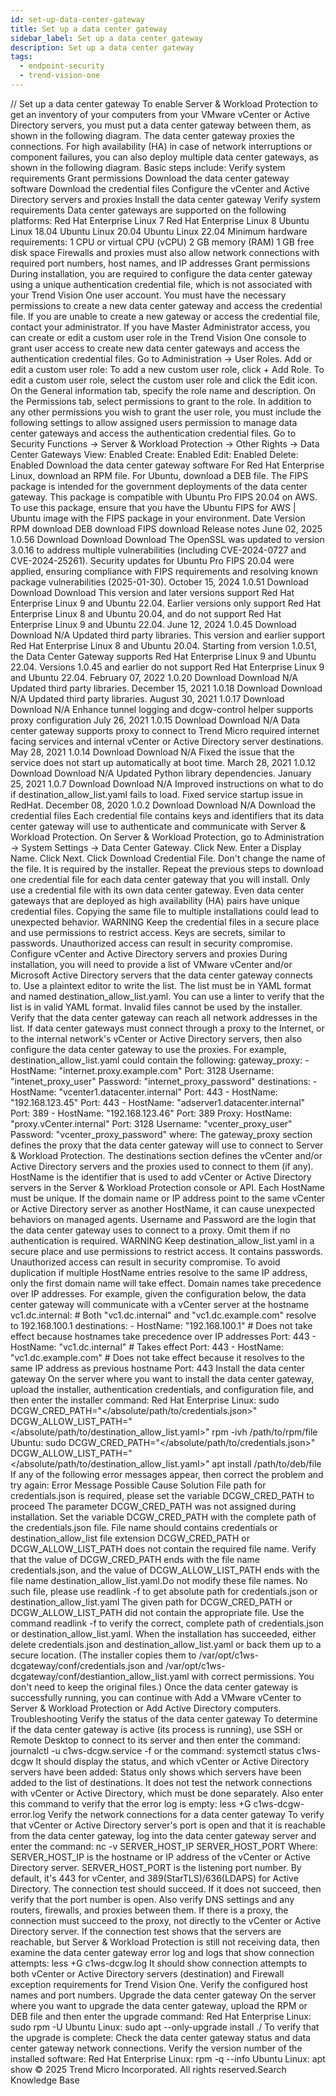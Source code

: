 ```yaml
---
id: set-up-data-center-gateway
title: Set up a data center gateway
sidebar_label: Set up a data center gateway
description: Set up a data center gateway
tags:
  - endpoint-security
  - trend-vision-one
---
```


/*<![CDATA[*/ $('#title').html($('meta[name=map-description]').attr('content')); /*]]>*/ Set up a data center gateway To enable Server & Workload Protection to get an inventory of your computers from your VMware vCenter or Active Directory servers, you must put a data center gateway between them, as shown in the following diagram. The data center gateway proxies the connections. For high availability (HA) in case of network interruptions or component failures, you can also deploy multiple data center gateways, as shown in the following diagram. Basic steps include: Verify system requirements Grant permissions Download the data center gateway software Download the credential files Configure the vCenter and Active Directory servers and proxies Install the data center gateway Verify system requirements Data center gateways are supported on the following platforms: Red Hat Enterprise Linux 7 Red Hat Enterprise Linux 8 Ubuntu Linux 18.04 Ubuntu Linux 20.04 Ubuntu Linux 22.04 Minimum hardware requirements: 1 CPU or virtual CPU (vCPU) 2 GB memory (RAM) 1 GB free disk space Firewalls and proxies must also allow network connections with required port numbers, host names, and IP addresses Grant permissions During installation, you are required to configure the data center gateway using a unique authentication credential file, which is not associated with your Trend Vision One user account. You must have the necessary permissions to create a new data center gateway and access the credential file. If you are unable to create a new gateway or access the credential file, contact your administrator. If you have Master Administrator access, you can create or edit a custom user role in the Trend Vision One console to grant user access to create new data center gateways and access the authentication credential files. Go to Administration → User Roles. Add or edit a custom user role: To add a new custom user role, click + Add Role. To edit a custom user role, select the custom user role and click the Edit icon. On the General information tab, specify the role name and description. On the Permissions tab, select permissions to grant to the role. In addition to any other permissions you wish to grant the user role, you must include the following settings to allow assigned users permission to manage data center gateways and access the authentication credential files. Go to Security Functions → Server & Workload Protection → Other Rights → Data Center Gateways View: Enabled Create: Enabled Edit: Enabled Delete: Enabled Download the data center gateway software For Red Hat Enterprise Linux, download an RPM file. For Ubuntu, download a DEB file. The FIPS package is intended for the government deployments of the data center gateway. This package is compatible with Ubuntu Pro FIPS 20.04 on AWS. To use this package, ensure that you have the Ubuntu FIPS for AWS | Ubuntu image with the FIPS package in your environment. Date Version RPM download DEB download FIPS download Release notes June 02, 2025 1.0.56 Download Download Download The OpenSSL was updated to version 3.0.16 to address multiple vulnerabilities (including CVE-2024-0727 and CVE-2024-25261). Security updates for Ubuntu Pro FIPS 20.04 were applied, ensuring compliance with FIPS requirements and resolving known package vulnerabilities (2025-01-30). October 15, 2024 1.0.51 Download Download Download This version and later versions support Red Hat Enterprise Linux 9 and Ubuntu 22.04. Earlier versions only support Red Hat Enterprise Linux 8 and Ubuntu 20.04, and do not support Red Hat Enterprise Linux 9 and Ubuntu 22.04. June 12, 2024 1.0.45 Download Download N/A Updated third party libraries. This version and earlier support Red Hat Enterprise Linux 8 and Ubuntu 20.04. Starting from version 1.0.51, the Data Center Gateway supports Red Hat Enterprise Linux 9 and Ubuntu 22.04. Versions 1.0.45 and earlier do not support Red Hat Enterprise Linux 9 and Ubuntu 22.04. February 07, 2022 1.0.20 Download Download N/A Updated third party libraries. December 15, 2021 1.0.18 Download Download N/A Updated third party libraries. August 30, 2021 1.0.17 Download Download N/A Enhance tunnel logging and dcgw-control helper supports proxy configuration July 26, 2021 1.0.15 Download Download N/A Data center gateway supports proxy to connect to Trend Micro required internet facing services and internal vCenter or Active Directory server destinations. May 28, 2021 1.0.14 Download Download N/A Fixed the issue that the service does not start up automatically at boot time. March 28, 2021 1.0.12 Download Download N/A Updated Python library dependencies. January 25, 2021 1.0.7 Download Download N/A Improved instructions on what to do if destination_allow_list.yaml fails to load. Fixed service startup issue in RedHat. December 08, 2020 1.0.2 Download Download N/A Download the credential files Each credential file contains keys and identifiers that its data center gateway will use to authenticate and communicate with Server & Workload Protection. On Server & Workload Protection, go to Administration → System Settings → Data Center Gateway. Click New. Enter a Display Name. Click Next. Click Download Credential File. Don't change the name of the file. It is required by the installer. Repeat the previous steps to download one credential file for each data center gateway that you will install. Only use a credential file with its own data center gateway. Even data center gateways that are deployed as high availability (HA) pairs have unique credential files. Copying the same file to multiple installations could lead to unexpected behavior. WARNING Keep the credential files in a secure place and use permissions to restrict access. Keys are secrets, similar to passwords. Unauthorized access can result in security compromise. Configure vCenter and Active Directory servers and proxies During installation, you will need to provide a list of VMware vCenter and/or Microsoft Active Directory servers that the data center gateway connects to. Use a plaintext editor to write the list. The list must be in YAML format and named destination_allow_list.yaml. You can use a linter to verify that the list is in valid YAML format. Invalid files cannot be used by the installer. Verify that the data center gateway can reach all network addresses in the list. If data center gateways must connect through a proxy to the Internet, or to the internal network's vCenter or Active Directory servers, then also configure the data center gateway to use the proxies. For example, destination_allow_list.yaml could contain the following: gateway_proxy: - HostName: "internet.proxy.example.com" Port: 3128 Username: "intenet_proxy_user" Password: "internet_proxy_password" destinations: - HostName: "vcenter1.datacenter.internal" Port: 443 - HostName: "192.168.123.45" Port: 443 - HostName: "adserver1.datacenter.internal" Port: 389 - HostName: "192.168.123.46" Port: 389 Proxy: HostName: "proxy.vCenter.internal" Port: 3128 Username: "vcenter_proxy_user" Password: "vcenter_proxy_password" where: The gateway_proxy section defines the proxy that the data center gateway will use to connect to Server & Workload Protection. The destinations section defines the vCenter and/or Active Directory servers and the proxies used to connect to them (if any). HostName is the identifier that is used to add vCenter or Active Directory servers in the Server & Workload Protection console or API. Each HostName must be unique. If the domain name or IP address point to the same vCenter or Active Directory server as another HostName, it can cause unexpected behaviors on managed agents. Username and Password are the login that the data center gateway uses to connect to a proxy. Omit them if no authentication is required. WARNING Keep destination_allow_list.yaml in a secure place and use permissions to restrict access. It contains passwords. Unauthorized access can result in security compromise. To avoid duplication if multiple HostName entries resolve to the same IP address, only the first domain name will take effect. Domain names take precedence over IP addresses. For example, given the configuration below, the data center gateway will communicate with a vCenter server at the hostname vc1.dc.internal: # Both "vc1.dc.internal" and "vc1.dc.example.com" resolve to 192.168.100.1 destinations: - HostName: "192.168.100.1" # Does not take effect because hostnames take precedence over IP addresses Port: 443 - HostName: "vc1.dc.internal" # Takes effect Port: 443 - HostName: "vc1.dc.example.com" # Does not take effect because it resolves to the same IP address as previous hostname Port: 443 Install the data center gateway On the server where you want to install the data center gateway, upload the installer, authentication credentials, and configuration file, and then enter the installer command: Red Hat Enterprise Linux: sudo DCGW_CRED_PATH="</absolute/path/to/credentials.json>" DCGW_ALLOW_LIST_PATH="</absolute/path/to/destination_allow_list.yaml>" rpm -ivh /path/to/rpm/file Ubuntu: sudo DCGW_CRED_PATH="</absolute/path/to/credentials.json>" DCGW_ALLOW_LIST_PATH="</absolute/path/to/destination_allow_list.yaml>" apt install /path/to/deb/file If any of the following error messages appear, then correct the problem and try again: Error Message Possible Cause Solution File path for credentials.json is required, please set the variable DCGW_CRED_PATH to proceed The parameter DCGW_CRED_PATH was not assigned during installation. Set the variable DCGW_CRED_PATH with the complete path of the credentials.json file. File name should contains credentials or destination_allow_list file extension DCGW_CRED_PATH or DCGW_ALLOW_LIST_PATH does not contain the required file name. Verify that the value of DCGW_CRED_PATH ends with the file name credentials.json, and the value of DCGW_ALLOW_LIST_PATH ends with the file name destination_allow_list.yaml.Do not modify these file names. No such file, please use readlink -f to get absolute path for credentials.json or destination_allow_list.yaml The given path for DCGW_CRED_PATH or DCGW_ALLOW_LIST_PATH did not contain the appropriate file. Use the command readlink -f to verify the correct, complete path of credentials.json or destination_allow_list.yaml. When the installation has succeeded, either delete credentials.json and destination_allow_list.yaml or back them up to a secure location. (The installer copies them to /var/opt/c1ws-dcgateway/conf/credentials.json and /var/opt/c1ws-dcgateway/conf/destiantion_allow_list.yaml with correct permissions. You don't need to keep the original files.) Once the data center gateway is successfully running, you can continue with Add a VMware vCenter to Server & Workload Protection or Add Active Directory computers. Troubleshooting Verify the status of the data center gateway To determine if the data center gateway is active (its process is running), use SSH or Remote Desktop to connect to its server and then enter the command: journalctl -u c1ws-dcgw.service -f or the command: systemctl status c1ws-dcgw It should display the status, and which vCenter or Active Directory servers have been added: Status only shows which servers have been added to the list of destinations. It does not test the network connections with vCenter or Active Directory, which must be done separately. Also enter this command to verify that the error log is empty: less +G c1ws-dcgw-error.log Verify the network connections for a data center gateway To verify that vCenter or Active Directory server's port is open and that it is reachable from the data center gateway, log into the data center gateway server and enter the command: nc -v SERVER_HOST_IP SERVER_HOST_PORT Where: SERVER_HOST_IP is the hostname or IP address of the vCenter or Active Directory server. SERVER_HOST_PORT is the listening port number. By default, it's 443 for vCenter, and 389(StarTLS)/636(LDAPS) for Active Directory. The connection test should succeed. If it does not succeed, then verify that the port number is open. Also verify DNS settings and any routers, firewalls, and proxies between them. If there is a proxy, the connection must succeed to the proxy, not directly to the vCenter or Active Directory server. If the connection test shows that the servers are reachable, but Server & Workload Protection is still not receiving data, then examine the data center gateway error log and logs that show connection attempts: less +G c1ws-dcgw.log It should show connection attempts to both vCenter or Active Directory servers (destination) and Firewall exception requirements for Trend Vision One. Verify the configured host names and port numbers. Upgrade the data center gateway On the server where you want to upgrade the data center gateway, upload the RPM or DEB file and then enter the upgrade command: Red Hat Enterprise Linux: sudo rpm -U <new data center gateway installer rpm> Ubuntu Linux: sudo apt --only-upgrade install ./<new data center gateway installer deb> To verify that the upgrade is complete: Check the data center gateway status and data center gateway network connections. Verify the version number of the installed software: Red Hat Enterprise Linux: rpm -q --info <data center gateway package name> Ubuntu Linux: apt show <data center gateway package name> © 2025 Trend Micro Incorporated. All rights reserved.Search Knowledge Base